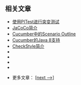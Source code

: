 ## 相关文章

+ [使用PITest进行突变测试](docs/使用PITest进行突变测试.md)
+ [JaCoCo简介](docs/JaCoCo简介.md)
+ [Cucumber中的Scenario Outline](docs/Cucumber中的ScenarioOutline.md)
+ [Cucumber的Java 8支持](docs/Cucumber的Java8支持.md)
+ [CheckStyle简介](docs/CheckStyle简介.md)
+ []()
+ []()
+ []()
+ []()

- 更多文章： [[next -->]](../libraries-2/README.md)